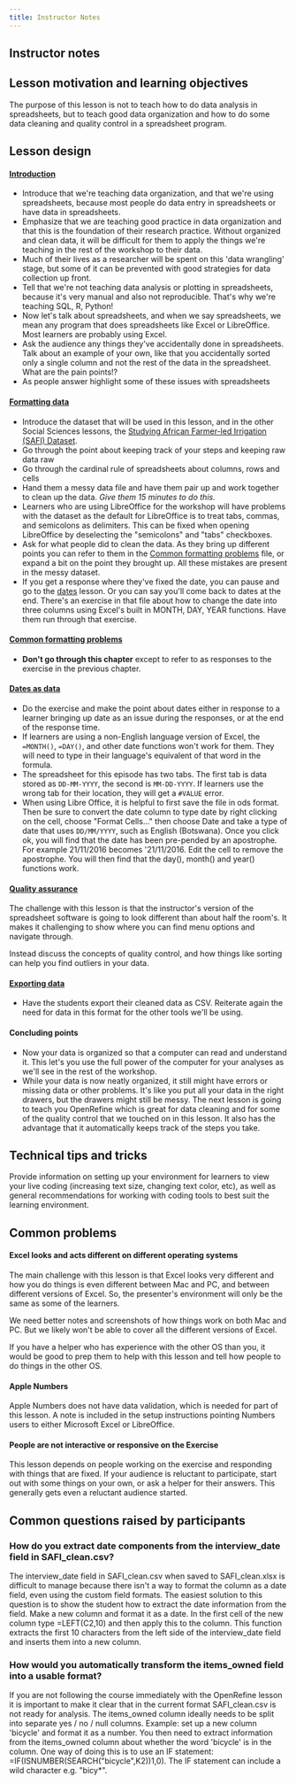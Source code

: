 ```yaml
---
title: Instructor Notes
---
```


## Instructor notes

## Lesson motivation and learning objectives

The purpose of this lesson is not to teach how to do data analysis in spreadsheets,
but to teach good data organization and how to do some data cleaning and
quality control in a spreadsheet program.

## Lesson design

#### [Introduction](../00-intro/)

* Introduce that we're teaching data organization, and that we're using
spreadsheets, because most people do data entry in spreadsheets or
have data in spreadsheets.
* Emphasize that we are teaching good practice in data organization and that
this is the foundation of their research practice. Without organized and clean
data, it will be difficult for them to apply the things we're teaching in the
rest of the workshop to their data.
* Much of their lives as a researcher will be spent on this 'data wrangling' stage, but
some of it can be prevented with good strategies for data collection up front.
* Tell that we're not teaching data analysis or plotting in spreadsheets, because it's
very manual and also not reproducible. That's why we're teaching SQL, R, Python!
* Now let's talk about spreadsheets, and when we say spreadsheets, we mean any program that
does spreadsheets like Excel or LibreOffice. Most learners are probably using Excel.
* Ask the audience any things they've accidentally done in spreadsheets. Talk about an example of your own, like that you accidentally sorted only a single column and not the rest
of the data in the spreadsheet. What are the pain points!?
* As people answer highlight some of these issues with spreadsheets

#### [Formatting data](../01-format-data/)

* Introduce the dataset that will be used in this lesson, and in the other Social Sciences lessons, the [Studying African Farmer-led Irrigation (SAFI) Dataset](http://www.datacarpentry.org/socialsci-workshop/data).
* Go through the point about keeping track of your steps and keeping raw data raw
* Go through the cardinal rule of spreadsheets about columns, rows and cells
* Hand them a messy data file and have them pair up and work together to clean up the data.
*Give them 15 minutes to do this.*
* Learners who are using LibreOffice for the workshop will have problems with the dataset
as the default for LibreOffice is to treat tabs, commas, and semicolons as delimiters. This
can be fixed when opening LibreOffice by deselecting the "semicolons" and "tabs" checkboxes.
* Ask for what people did to clean the data. As they bring up different points you can
refer to them in the [Common formatting problems](../02-common-mistakes/) file, or expand a bit on the point they brought up.
All these mistakes are present in the messy
dataset.
* If you get a response where they've fixed the date, you can pause and go to the
[dates](../03-dates-as-data/) lesson. Or you can say you'll come back to dates at the end.
There's an exercise in that file about how to change the
date into three columns using Excel's built in MONTH, DAY, YEAR functions. Have them
run through that exercise.

#### [Common formatting problems](../02-common-mistakes/)

* **Don't go through this chapter** except to refer to as responses to the exercise in
the previous chapter.

#### [Dates as data](../03-dates-as-data/)

* Do the exercise and make the point about dates either in response to a learner bringing
up date as an issue during the responses, or at the end of the response time.
* If learners are using a non-English language version of Excel, the `=MONTH()`, `=DAY()`, and other date
functions won't work for them. They will need to type in their language's equivalent of that word in the formula.
* The spreadsheet for this episode has two tabs. The first tab is data stored as `DD-MM-YYYY`,
the second is `MM-DD-YYYY`. If learners use the wrong tab for their location, they will get a `#VALUE` error.
* When using Libre Office, it is helpful to first save the file in ods format. Then be sure to convert
the date column to type date by right clicking on the cell, choose "Format Cells..." then choose Date and
take a type of date that uses `DD/MM/YYYY`, such as English (Botswana). Once you click ok, you will find that
the date has been pre-pended by an apostrophe. For example 21/11/2016 becomes '21/11/2016. Edit the cell to 
remove the apostrophe. You will then find that the day(), month() and year() functions work.

#### [Quality assurance](../04-quality-assurance/)

The challenge with this lesson is that the instructor's version of the spreadsheet software is going to look different than about half the room's. It makes
it challenging to show where you can find menu options and navigate through.

Instead discuss the concepts of quality control, and how things like sorting can help you find outliers in your data.

#### [Exporting data](../05-exporting-data/)

* Have the students export their cleaned data as CSV. Reiterate again the need for
data in this format for the other tools we'll be using.

#### Concluding points

* Now your data is organized so that a computer can read and understand it. This
let's you use the full power of the computer for your analyses as we'll see in the
rest of the workshop.
* While your data is now neatly organized, it still might have errors or missing data
or other problems. It's like you put all your data in the right drawers, but the
drawers might still be messy. The next lesson is going to teach you OpenRefine which
is great for data cleaning and for some of the quality control that we touched on
in this lesson. It also has the advantage that it automatically keeps track of the
steps you take.

## Technical tips and tricks

Provide information on setting up your environment for learners to view your
live coding (increasing text size, changing text color, etc), as well as
general recommendations for working with coding tools to best suit the
learning environment.

## Common problems

#### Excel looks and acts different on different operating systems

The main challenge with this lesson is that Excel looks very different and how you
do things is even different between Mac and PC, and between different versions of
Excel. So, the presenter's environment will only be the same as some of the learners.

We need better notes and screenshots of how things work on both Mac and PC. But we
likely won't be able to cover all the different versions of Excel.

If you have a helper who has experience with the other OS than you, it would be good
to prep them to help with this lesson and tell how people to do things in the other OS.

#### Apple Numbers
Apple Numbers does not have data validation, which is needed for part of this lesson. A note
is included in the setup instructions pointing Numbers users to either Microsoft Excel
or LibreOffice.

#### People are not interactive or responsive on the Exercise

This lesson depends on people working on the exercise and responding with things
that are fixed. If your audience is reluctant to participate, start out with
some things on your own, or ask a helper for their answers. This generally gets
even a reluctant audience started.

## Common questions raised by participants

### How do you extract date components from the interview_date field in SAFI_clean.csv?

The interview_date field in SAFI_clean.csv when saved to SAFI_clean.xlsx is difficult to
manage because there isn't a way to format the column as a date field, even using the
custom field formats. The easiest solution to this question is to show the student how to
extract the date information from the field. Make a new column and format it as a date.
In the first cell of the new column type =LEFT(C2,10) and then apply this to the column.
This function extracts the first 10 characters from the left side of the interview_date
field and inserts them into a new column.

### How would you automatically transform the items_owned field into a usable format?

If you are not following the course immediately with the OpenRefine lesson it is important
to make it clear that in the current format SAFI_clean.csv is not ready for analysis.
The items_owned column ideally needs to be split into separate yes / no / null columns.
Example: set up a new column 'bicycle' and format it as a number. You then need to extract
information from the items_owned column about whether the word 'bicycle' is in the column.
One way of doing this is to use an IF statement: =IF(ISNUMBER(SEARCH("bicycle",K2))1,0).
The IF statement can include a wild character e.g. "bicy*".
